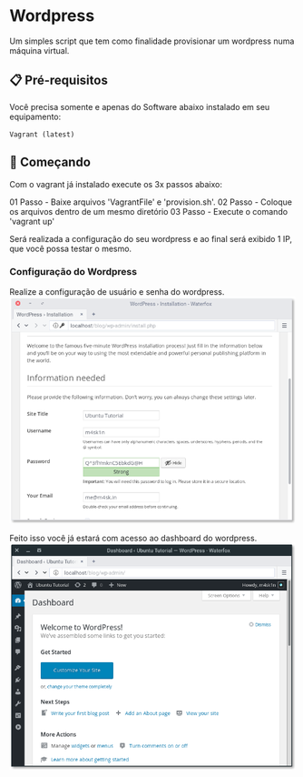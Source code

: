 # Wordpress

Um simples script que tem como finalidade provisionar um wordpress numa máquina virtual.

## 📋 Pré-requisitos

Você precisa somente e apenas do Software abaixo instalado em seu equipamento:

```
Vagrant (latest)
```

## 🚀 Começando
Com o vagrant já instalado execute os 3x passos abaixo:

01 Passo - Baixe arquivos 'VagrantFile' e 'provision.sh'.
02 Passo - Coloque os arquivos dentro de um mesmo diretório
03 Passo - Execute o comando 'vagrant up'

Será realizada a configuração do seu wordpress e ao final será exibido 1 IP, que você possa testar o mesmo.

### Configuração do Wordpress
Realize a configuração de usuário e senha do wordpress.
![Alt text](image.png)

Feito isso você já estará com acesso ao dashboard do wordpress.
![Alt text](image-1.png)
